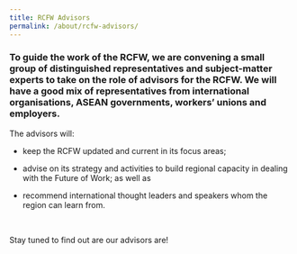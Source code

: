 ```yaml
---
title: RCFW Advisors
permalink: /about/rcfw-advisors/
---
```

### To guide the work of the RCFW, we are convening a small group of distinguished representatives and subject-matter experts to take on the role of advisors for the RCFW. We will have a good mix of representatives from international organisations, ASEAN governments, workers’ unions and employers.

The advisors will:

- keep the RCFW updated and current in its focus areas;

- advise on its strategy and activities to build regional capacity in dealing with the Future of Work; as well as

- recommend international thought leaders and speakers whom the region can learn from.

<br>

Stay tuned to find out are our advisors are!
